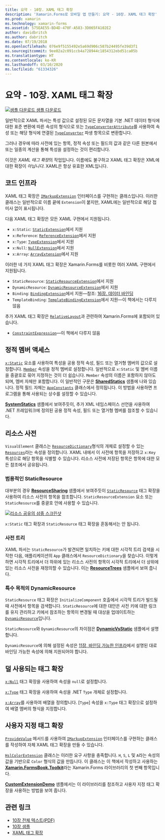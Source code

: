 ```yaml
---
title: 요약 - 10장. XAML 태그 확장
description: 'Xamarin.Forms로 모바일 앱 만들기: 요약 - 10장. XAML 태그 확장'
ms.prod: xamarin
ms.technology: xamarin-forms
ms.assetid: 575EAE55-BD4D-470F-A583-3D065FA102E2
author: davidbritch
ms.author: dabritch
ms.date: 07/19/2018
ms.openlocfilehash: 076e9f5155492e5a69d906c587b24495fe39d3f1
ms.sourcegitcommit: 9ee02a2c091ccb4a728944c1854312ebd51ca05b
ms.translationtype: HT
ms.contentlocale: ko-KR
ms.lasthandoff: 03/10/2020
ms.locfileid: "61334326"
---
```

# <a name="summary-of-chapter-10-xaml-markup-extensions"></a>요약 - 10장. XAML 태그 확장

[![샘플 다운로드](~/media/shared/download.png) 샘플 다운로드](https://github.com/xamarin/xamarin-forms-book-samples/tree/master/Chapter10)

일반적으로 XAML 파서는 특성 값으로 설정된 모든 문자열을 기본 .NET 데이터 형식에 대한 표준 변환에 따른 속성의 형식으로 또는 [`TypeConverterAttribute`](xref:Xamarin.Forms.TypeConverterAttribute)를 사용하여 속성 또는 해당 형식에 연결된 [`TypeConverter`](xref:Xamarin.Forms.TypeConverter) 파생 항목으로 변환합니다.

그러나 경우에 따라 사전에 있는 항목, 정적 속성 또는 필드의 값과 같은 다른 원본에서 또는 일종의 계산을 통해 특성을 설정하는 것이 편리합니다.

이것은 *XAML 태그 확장*의 작업입니다. 이름에도 불구하고 XAML 태그 확장은 XML에 대한 확장이 *아닙니다*. XAML은 항상 유효한 XML입니다.

## <a name="the-code-infrastructure"></a>코드 인프라

XAML 태그 확장은 [`IMarkupExtension`](xref:Xamarin.Forms.Xaml.IMarkupExtension) 인터페이스를 구현하는 클래스입니다. 이러한 클래스는 일반적으로 이름 끝에 `Extension`이 붙지만, XAML에는 일반적으로 해당 접미사 없이 표시됩니다.

다음 XAML 태그 확장은 모든 XAML 구현에서 지원됩니다.

- `x:Static`: [`StaticExtension`](xref:Xamarin.Forms.Xaml.StaticExtension)에서 지원
- `x:Reference`: [`ReferenceExtension`](xref:Xamarin.Forms.Xaml.ReferenceExtension)에서 지원
- `x:Type`: [`TypeExtension`](xref:Xamarin.Forms.Xaml.TypeExtension)에서 지원
- `x:Null`: [`NullExtension`](xref:Xamarin.Forms.Xaml.NullExtension)에서 지원
- `x:Array`: [`ArrayExtension`](xref:Xamarin.Forms.Xaml.ArrayExtension)에서 지원

이러한 네 가지 XAML 태그 확장은 Xamarin.Forms를 비롯한 여러 XAML 구현에서 지원됩니다.

- `StaticResource`: [`StaticResourceExtension`](xref:Xamarin.Forms.Xaml.StaticResourceExtension)에서 지원
- `DynamicResource`: [`DynamicResourceExtension`](xref:Xamarin.Forms.Xaml.DynamicResourceExtension)에서 지원
- `Binding`: [`BindingExtension`](xref:Xamarin.Forms.Xaml.BindingExtension)에서 지원&mdash;참조: [16장. 데이터 바인딩](chapter16.md)
- `TemplateBinding`: [`TemplateBindingExtension`](xref:Xamarin.Forms.Xaml.TemplateBindingExtension)에서 지원&mdash;이 책에서는 다루지 않음

추가 XAML 태그 확장은 [`RelativeLayout`](xref:Xamarin.Forms.RelativeLayout)과 관련하여 Xamarin.Forms에 포함되어 있습니다.

- [`ConstraintExpression`](xref:Xamarin.Forms.ConstraintExpression)&mdash;이 책에서 다루지 않음

## <a name="accessing-static-members"></a>정적 멤버 액세스

[`x:Static`](xref:Xamarin.Forms.Xaml.StaticExtension) 요소를 사용하여 특성을 공용 정적 속성, 필드 또는 열거형 멤버의 값으로 설정합니다. [`Member`](xref:Xamarin.Forms.Xaml.StaticExtension.Member) 속성을 정적 멤버로 설정합니다. 일반적으로 `x:Static` 및 멤버 이름을 중괄호로 묶어 지정하는 것이 더 쉽습니다. `Member` 속성의 이름은 포함하지 않아도 되며, 멤버 자체만 포함합니다. 이 일반적인 구문은 [**SharedStatics**](https://github.com/xamarin/xamarin-forms-book-samples/tree/master/Chapter10/SharedStatics) 샘플에 나와 있습니다. 정적 필드 자체는 [`AppConstants`](https://github.com/xamarin/xamarin-forms-book-samples/blob/master/Chapter10/SharedStatics/SharedStatics/SharedStatics/AppConstants.cs) 클래스에서 정의됩니다. 이 방법을 사용하면 프로그램을 통해 사용되는 상수를 설정할 수 있습니다.

[**SystemStatics**](https://github.com/xamarin/xamarin-forms-book-samples/tree/master/Chapter10/SystemStatics) 샘플에서 보여주듯이, 추가 XML 네임스페이스 선언을 사용하여 .NET 프레임워크에 정의된 공용 정적 속성, 필드 또는 열거형 멤버를 참조할 수 있습니다.

## <a name="resource-dictionaries"></a>리소스 사전

`VisualElement` 클래스는 [`ResourceDictionary`](xref:Xamarin.Forms.ResourceDictionary)형식의 개체로 설정할 수 있는 [`Resources`](xref:Xamarin.Forms.VisualElement.Resources)라는 속성을 정의합니다. XAML 내에서 이 사전에 항목을 저장하고 `x:Key` 특성으로 해당 항목을 식별할 수 있습니다. 리소스 사전에 저장된 항목은 항목에 대한 모든 참조에서 공유됩니다.

### <a name="staticresource-for-most-purposes"></a>범용적인 StaticResource

대부분의 경우 [**ResourceSharing**](https://github.com/xamarin/xamarin-forms-book-samples/tree/master/Chapter10/ResourceSharing) 샘플에서 보여주듯이 [`StaticResource`](xref:Xamarin.Forms.Xaml.StaticResourceExtension) 태그 확장을 사용하여 리소스 사전의 항목을 참조합니다. `StaticResourceExtension` 요소 또는 `StaticResource`를 중괄호 안에 사용할 수 있습니다.

[![리소스 공유의 삼중 스크린샷](images/ch10fg03-small.png "리소스 공유")](images/ch10fg03-large.png#lightbox "리소스 공유")

`x:Static` 태그 확장과 `StaticResource` 태그 확장을 혼동해서는 안 됩니다.

### <a name="a-tree-of-dictionaries"></a>사전 트리

XAML 파서는 `StaticResource`가 발견되면 일치하는 키에 대한 시각적 트리 검색을 시작한 다음, 애플리케이션의 `App` 클래스에서 `ResourceDictionary`을 찾습니다. 이렇게 하면 시각적 트리에서 더 하위에 있는 리소스 사전의 항목이 시각적 트리에서 더 상위에 있는 리소스 사전을 재정의할 수 있습니다. 이는 [**ResourceTrees**](https://github.com/xamarin/xamarin-forms-book-samples/tree/master/Chapter10/ResourceTrees) 샘플에서 보여 줍니다.

### <a name="dynamicresource-for-special-purposes"></a>특수 목적의 DynamicResource

`StaticResource` 태그 확장은 `InitializeComponent` 호출에서 시각적 트리가 빌드될 때 사전에서 항목을 검색합니다. `StaticResource`에 대한 대안은 사전 키에 대한 링크를 유지 관리하고 키에서 참조하는 항목이 변경될 때 대상을 업데이트하는 [`DynamicResource`](xref:Xamarin.Forms.Xaml.DynamicResourceExtension)입니다.

`StaticResource`와 `DynamicResource`의 차이점은 [**DynamicVsStatic**](https://github.com/xamarin/xamarin-forms-book-samples/tree/master/Chapter10/DynamicVsStatic) 샘플에서 설명합니다.

`DynamicResource`에 의해 설정된 속성은 [11장, 바인딩 가능한 인프라](chapter11.md)에서 설명된 대로 바인딩 가능한 속성에 의해 지원되어야 합니다.

## <a name="lesser-used-markup-extensions"></a>덜 사용되는 태그 확장

[`x:Null`](xref:Xamarin.Forms.Xaml.NullExtension) 태그 확장을 사용하여 속성을 `null`로 설정합니다.

[`x:Type`](xref:Xamarin.Forms.Xaml.TypeExtension) 태그 확장을 사용하여 속성을 .NET `Type` 개체로 설정합니다.

[`x:Array`](xref:Xamarin.Forms.Xaml.ArrayExtension)를 사용하여 배열을 정의합니다. [`Type`] 속성을 `x:Type` 태그 확장으로 설정하여 배열 멤버의 형식을 지정합니다.

## <a name="a-custom-markup-extension"></a>사용자 지정 태그 확장

[`ProvideValue`](xref:Xamarin.Forms.Xaml.IMarkupExtension.ProvideValue(System.IServiceProvider)) 메서드를 사용하여 [`IMarkupExtension`](xref:Xamarin.Forms.Xaml.IMarkupExtension) 인터페이스를 구현하는 클래스를 작성하여 자체 XAML 태그 확장을 만들 수 있습니다.

[`HslColorExtension`](https://github.com/xamarin/xamarin-forms-book-samples/blob/master/Libraries/Xamarin.FormsBook.Toolkit/Xamarin.FormsBook.Toolkit/HslColorExtension.cs) 클래스는 이러한 요구 사항을 충족합니다. `H`, `S`, `L` 및 `A`라는 속성의 값을 기반으로 `Color` 형식의 값을 만듭니다. 이 클래스는 이 책에서 작성하고 사용하는 [**Xamarin.FormsBook.Toolkit**](https://github.com/xamarin/xamarin-forms-book-samples/tree/master/Libraries/Xamarin.FormsBook.Toolkit)라는 Xamarin.Forms 라이브러리의 첫 번째 항목입니다.

[**CustomExtensionDemo**](https://github.com/xamarin/xamarin-forms-book-samples/tree/master/Chapter10/CustomExtensionDemo) 샘플에서는 이 라이브러리를 참조하고 사용자 지정 태그 확장을 사용하는 방법을 보여 줍니다.

## <a name="related-links"></a>관련 링크

- [10장 전체 텍스트(PDF)](https://download.xamarin.com/developer/xamarin-forms-book/XamarinFormsBook-Ch10-Apr2016.pdf)
- [10장 샘플](https://github.com/xamarin/xamarin-forms-book-samples/tree/master/Chapter10)
- [XAML 태그 확장](~/xamarin-forms/xaml/markup-extensions/index.md)
